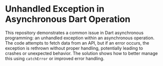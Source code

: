 # Unhandled Exception in Asynchronous Dart Operation

This repository demonstrates a common issue in Dart asynchronous programming: an unhandled exception within an asynchronous operation. The code attempts to fetch data from an API, but if an error occurs, the exception is rethrown without proper handling, potentially leading to crashes or unexpected behavior.  The solution shows how to better manage this using `catchError` or improved error handling.